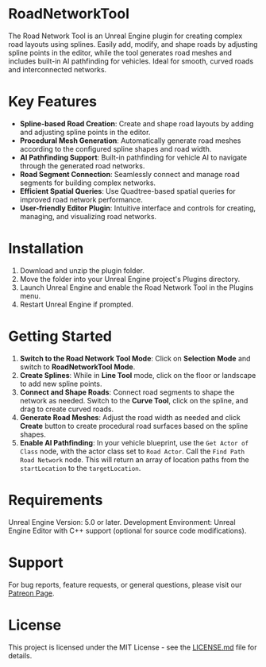 # RoadNetworkTool
The Road Network Tool is an Unreal Engine plugin for creating complex road layouts using splines. Easily add, modify, and shape roads by adjusting spline points in the editor, while the tool generates road meshes and includes built-in AI pathfinding for vehicles. Ideal for smooth, curved roads and interconnected networks.

# Key Features
- **Spline-based Road Creation**: Create and shape road layouts by adding and adjusting spline points in the editor.
- **Procedural Mesh Generation**: Automatically generate road meshes according to the configured spline shapes and road width.
- **AI Pathfinding Support**: Built-in pathfinding for vehicle AI to navigate through the generated road networks.
- **Road Segment Connection**: Seamlessly connect and manage road segments for building complex networks.
- **Efficient Spatial Queries**: Use Quadtree-based spatial queries for improved road network performance.
- **User-friendly Editor Plugin**: Intuitive interface and controls for creating, managing, and visualizing road networks.

# Installation
1. Download and unzip the plugin folder.
2. Move the folder into your Unreal Engine project's Plugins directory.
3. Launch Unreal Engine and enable the Road Network Tool in the Plugins menu.
4. Restart Unreal Engine if prompted.

# Getting Started
1. **Switch to the Road Network Tool Mode**: Click on **Selection Mode** and switch to **RoadNetworkTool Mode**.
2. **Create Splines**: While in **Line Tool** mode, click on the floor or landscape to add new spline points.
3. **Connect and Shape Roads**: Connect road segments to shape the network as needed. Switch to the **Curve Tool**, click on the spline, and drag to create curved roads.
4. **Generate Road Meshes**: Adjust the road width as needed and click **Create** button to create procedural road surfaces based on the spline shapes.
5. **Enable AI Pathfinding**: In your vehicle blueprint, use the `Get Actor of Class` node, with the actor class set to `Road Actor`. Call the `Find Path Road Network` node. This will return an array of location paths from the `startLocation` to the `targetLocation`.
# Requirements
Unreal Engine Version: 5.0 or later.
Development Environment: Unreal Engine Editor with C++ support (optional for source code modifications).

# Support
For bug reports, feature requests, or general questions, please visit our [Patreon Page](https://www.patreon.com/jourverse).

# License
This project is licensed under the MIT License - see the [LICENSE.md](https://github.com/sengchor/RoadNetworkTool/blob/main/LICENSE) file for details.
